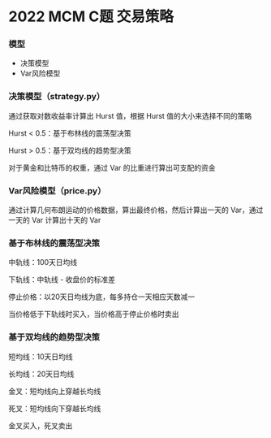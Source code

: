 # 2022 MCM C题 交易策略

### 模型

- 决策模型
- Var风险模型

### 决策模型（strategy.py）

通过获取对数收益率计算出 Hurst 值，根据 Hurst 值的大小来选择不同的策略

Hurst < 0.5：基于布林线的震荡型决策

Hurst > 0.5：基于双均线的趋势型决策

对于黄金和比特币的权重，通过 Var 的比重进行算出可支配的资金

### Var风险模型（price.py）

通过计算几何布朗运动的价格数据，算出最终价格，然后计算出一天的 Var，通过一天的 Var 计算出十天的 Var

### 基于布林线的震荡型决策

中轨线：100天日均线

下轨线：中轨线 - 收盘价的标准差

停止价格：以20天日均线为底，每多持仓一天相应天数减一

当价格低于下轨线时买入，当价格高于停止价格时卖出

### 基于双均线的趋势型决策

短均线：10天日均线

长均线：20天日均线

金叉：短均线向上穿越长均线

死叉：短均线向下穿越长均线

金叉买入，死叉卖出



